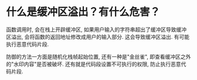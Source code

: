 # 什么是缓冲区溢出？有什么危害？

函数调用时, 会在栈上开辟缓冲区, 如果用户输入的字符串超出了缓冲区导致缓冲区溢出, 会将函数的返回地址修改成用户的输入部分. 这会导致缓冲区溢出. 有可能执行恶意代码片段. 

防御的方法一方面是随机化栈帧起始位置, 还有一种是"金丝雀", 即查看缓冲区之外的"水印内容"是否被破坏. 还有就是代码段设置不可执行的权限, 防止执行恶意代码片段.

